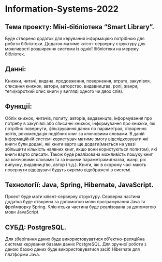 # Information-Systems-2022
## Тема проекту: Міні-бібліотека “Smart Library”. 
Буде створено додаток для керування інформацією потрібною для роботи бібліотеки. Додаток матиме клієнт-серверну структуру для можливості розширення системи із однієї бібліотеки на мережу бібліотек.
## Данні: 
Книжки, читачі, видача, продовження, повернення, втрата, закупівля, списання книжок, автори, авторство, видавництва, ролі, жанри, теги(короткий опис книги у вигляді одного чи двох слів).
## Функції: 
Облік книжок, читачів, попиту, авторів, видавництв, інформування про потребу в закупівлі або списанні книжок, інформування про книжки, які потрібно повернути, фільтрування даних по параметрах, створення звітів, рекомендація подібних книг за ключовими словами.
В даній інформаційній системі користувач матиме змогу відслідковувати які книги були додані, які книги варто ще додати(мається на увазі збільшити кількість наявних книг, якщо вони користуються попитом), які книги варто списати. Також буде реалізована можливість пошуку книг за ключовими словами та за іншими параметрами(назва, жанр, рік випуску, видавництво, автор і т.д.). Книги, які в скорому часі мають повернути відвідувачі будуть окремо відображені в системі.
## Технології: Java, Spring, Hibernate, JavaScript.
Проект буде мати клієнт-серверну структуру. Серверна частина додатка буде створена за допомогою мови програмування Java та фреймворку Spring. Клієнтська частина буде реалізована за допомогою мови JavaScript.
## СУБД: PostgreSQL.
Для зберігання даних буде використовуватися об'єктно-реляційна система керування базами даних PostgreSQL. Для зручної роботи з даною базою даних буде використовуватися засіб Hibernate для платформи Java.

